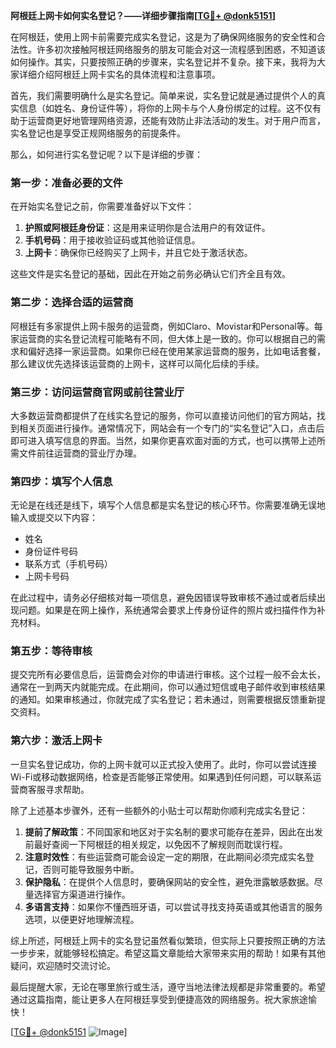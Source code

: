 **阿根廷上网卡如何实名登记？——详细步骤指南[[TG💪+ @donk5151](https://t.me/s/donk5151)]**

在阿根廷，使用上网卡前需要完成实名登记，这是为了确保网络服务的安全性和合法性。许多初次接触阿根廷网络服务的朋友可能会对这一流程感到困惑，不知道该如何操作。其实，只要按照正确的步骤来，实名登记并不复杂。接下来，我将为大家详细介绍阿根廷上网卡实名的具体流程和注意事项。

首先，我们需要明确什么是实名登记。简单来说，实名登记就是通过提供个人的真实信息（如姓名、身份证件等），将你的上网卡与个人身份绑定的过程。这不仅有助于运营商更好地管理网络资源，还能有效防止非法活动的发生。对于用户而言，实名登记也是享受正规网络服务的前提条件。

那么，如何进行实名登记呢？以下是详细的步骤：

### 第一步：准备必要的文件

在开始实名登记之前，你需要准备好以下文件：
1. **护照或阿根廷身份证**：这是用来证明你是合法用户的有效证件。
2. **手机号码**：用于接收验证码或其他验证信息。
3. **上网卡**：确保你已经购买了上网卡，并且它处于激活状态。

这些文件是实名登记的基础，因此在开始之前务必确认它们齐全且有效。

### 第二步：选择合适的运营商

阿根廷有多家提供上网卡服务的运营商，例如Claro、Movistar和Personal等。每家运营商的实名登记流程可能略有不同，但大体上是一致的。你可以根据自己的需求和偏好选择一家运营商。如果你已经在使用某家运营商的服务，比如电话套餐，那么建议优先选择该运营商的上网卡，这样可以简化后续的手续。

### 第三步：访问运营商官网或前往营业厅

大多数运营商都提供了在线实名登记的服务，你可以直接访问他们的官方网站，找到相关页面进行操作。通常情况下，网站会有一个专门的“实名登记”入口，点击后即可进入填写信息的界面。当然，如果你更喜欢面对面的方式，也可以携带上述所需文件前往运营商的营业厅办理。

### 第四步：填写个人信息

无论是在线还是线下，填写个人信息都是实名登记的核心环节。你需要准确无误地输入或提交以下内容：
- 姓名
- 身份证件号码
- 联系方式（手机号码）
- 上网卡号码

在此过程中，请务必仔细核对每一项信息，避免因错误导致审核不通过或者后续出现问题。如果是在网上操作，系统通常会要求上传身份证件的照片或扫描件作为补充材料。

### 第五步：等待审核

提交完所有必要信息后，运营商会对你的申请进行审核。这个过程一般不会太长，通常在一到两天内就能完成。在此期间，你可以通过短信或电子邮件收到审核结果的通知。如果审核通过，你就完成了实名登记；若未通过，则需要根据反馈重新提交资料。

### 第六步：激活上网卡

一旦实名登记成功，你的上网卡就可以正式投入使用了。此时，你可以尝试连接Wi-Fi或移动数据网络，检查是否能够正常使用。如果遇到任何问题，可以联系运营商客服寻求帮助。

除了上述基本步骤外，还有一些额外的小贴士可以帮助你顺利完成实名登记：

1. **提前了解政策**：不同国家和地区对于实名制的要求可能存在差异，因此在出发前最好查阅一下阿根廷的相关规定，以免因不了解规则而耽误行程。
2. **注意时效性**：有些运营商可能会设定一定的期限，在此期间必须完成实名登记，否则可能导致服务中断。
3. **保护隐私**：在提供个人信息时，要确保网站的安全性，避免泄露敏感数据。尽量选择官方渠道进行操作。
4. **多语言支持**：如果你不懂西班牙语，可以尝试寻找支持英语或其他语言的服务选项，以便更好地理解流程。

综上所述，阿根廷上网卡的实名登记虽然看似繁琐，但实际上只要按照正确的方法一步步来，就能够轻松搞定。希望这篇文章能给大家带来实用的帮助！如果有其他疑问，欢迎随时交流讨论。

最后提醒大家，无论在哪里旅行或生活，遵守当地法律法规都是非常重要的。希望通过这篇指南，能让更多人在阿根廷享受到便捷高效的网络服务。祝大家旅途愉快！

[[TG💪+ @donk5151](https://t.me/s/donk5151) ![Image](https://i.postimg.cc/rwNCRYN7/Snipaste-2025-04-30-17-27-05.png)]